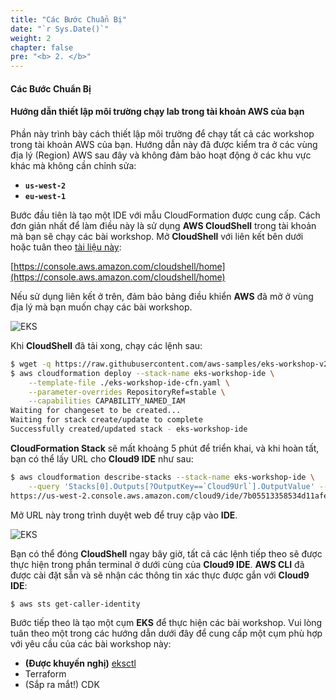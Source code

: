 ```yaml
---
title: "Các Bước Chuẩn Bị"
date: "`r Sys.Date()`"
weight: 2
chapter: false
pre: "<b> 2. </b>"
---
```


#### **Các Bước Chuẩn Bị**

#### **Hướng dẫn thiết lập môi trường chạy lab trong tài khoản AWS của bạn**

Phần này trình bày cách thiết lập môi trường để chạy tất cả các workshop trong tài khoản AWS của bạn. Hướng dẫn này đã được kiểm tra ở các vùng địa lý (Region) AWS sau đây và không đảm bảo hoạt động ở các khu vực khác mà không cần chỉnh sửa:

- **`us-west-2`**
- **`eu-west-1`**

Bước đầu tiên là tạo một IDE với mẫu CloudFormation được cung cấp. Cách đơn giản nhất để làm điều này là sử dụng **AWS CloudShell** trong tài khoản mà bạn sẽ chạy các bài workshop. Mở **CloudShell** với liên kết bên dưới hoặc tuân theo [tài liệu này](https://docs.aws.amazon.com/cloudshell/latest/userguide/getting-started.html#launch-region-shell):

[https://console.aws.amazon.com/cloudshell/home](https://console.aws.amazon.com/cloudshell/home)


Nếu sử dụng liên kết ở trên, đảm bảo bảng điều khiển **AWS** đã mở ở vùng địa lý mà bạn muốn chạy các bài workshop.

![EKS](/images/1/00015.png?featherlight=false&width=90pc)

Khi **CloudShell** đã tải xong, chạy các lệnh sau:

```bash test=false
$ wget -q https://raw.githubusercontent.com/aws-samples/eks-workshop-v2/stable/lab/cfn/eks-workshop-ide-cfn.yaml -O eks-workshop-ide-cfn.yaml
$ aws cloudformation deploy --stack-name eks-workshop-ide \
    --template-file ./eks-workshop-ide-cfn.yaml \
    --parameter-overrides RepositoryRef=stable \
    --capabilities CAPABILITY_NAMED_IAM
Waiting for changeset to be created...
Waiting for stack create/update to complete
Successfully created/updated stack - eks-workshop-ide
```

**CloudFormation Stack** sẽ mất khoảng 5 phút để triển khai, và khi hoàn tất, bạn có thể lấy URL cho **Cloud9 IDE** như sau:

```bash test=false
$ aws cloudformation describe-stacks --stack-name eks-workshop-ide \
    --query 'Stacks[0].Outputs[?OutputKey==`Cloud9Url`].OutputValue' --output text
https://us-west-2.console.aws.amazon.com/cloud9/ide/7b05513358534d11afeb7119845c5461?region=us-west-2
```

Mở URL này trong trình duyệt web để truy cập vào **IDE**.

![EKS](/images/1/00016.png?featherlight=false&width=90pc)

Bạn có thể đóng **CloudShell** ngay bây giờ, tất cả các lệnh tiếp theo sẽ được thực hiện trong phần terminal ở dưới cùng của **Cloud9 IDE**. **AWS CLI** đã được cài đặt sẵn và sẽ nhận các thông tin xác thực được gắn với **Cloud9 IDE**:

```bash test=false
$ aws sts get-caller-identity
```

Bước tiếp theo là tạo một cụm **EKS** để thực hiện các bài workshop. Vui lòng tuân theo một trong các hướng dẫn dưới đây để cung cấp một cụm phù hợp với yêu cầu của các bài workshop này:
- **(Được khuyến nghị)** [eksctl](./using-eksctl.md)
- Terraform
- (Sắp ra mắt!) CDK
